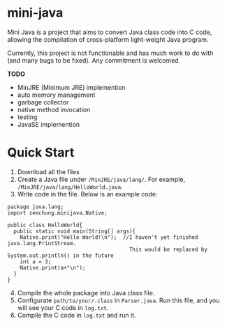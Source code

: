# mini-java
Mini Java is a project that aims to convert Java class code into C code, allowing the compilation of cross-platform light-weight Java program.

Currently, this project is not functionable and has much work to do with (and many bugs to be fixed). Any commitment is welcomed.

**TODO**
+ MinJRE (Minimum JRE) implemention
+ auto memory management
+ garbage collector
+ native method invocation
+ testing
+ JavaSE implemention

# Quick Start
1. Download all the files
2. Create a Java file under ```/MinJRE/java/lang/```. For example, ```/MinJRE/java/lang/HelloWorld.java```.
3. Write code in the file. Below is an example code:
```
package java.lang;
import zeechung.minijava.Native;

public class HelloWorld{
  public static void main(String[] args){
    Native.print("Hello World!\n");  //I haven't yet finished java.lang.PrintStream.
                                       This would be replaced by System.out.println() in the future
    int a = 3;
    Native.print(a+"\n");
  }
}
```
4. Compile the whole package into Java class file.
5. Configurate ```path/to/your/.class``` in ```Parser.java```. Run this file, and you will see your C code in ```log.txt```.
6. Compile the C code in ```log.txt``` and run it.
